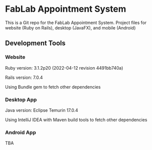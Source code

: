 # FabLab Appointment System

This is a Git repo for the FabLab Appointment System. Project files for website (Ruby on Rails), desktop (JavaFX), and mobile (Android)

## Development Tools

### Website

Ruby version: 3.1.2p20 (2022-04-12 revision 4491bb740a)

Rails version: 7.0.4

Using Bundle gem to fetch other dependencies

### Desktop App

Java version: Eclipse Temurin 17.0.4

Using IntelliJ IDEA with Maven build tools to fetch other dependencies

### Android App

TBA